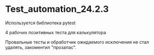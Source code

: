 # Test_automation_24.2.3

Используется библиотека pytest

4 рабочих позитивных теста для калькулятора

Провальные тесты и обработчик ожидаемого исключения не стал удалять, закоментил "прозапас".
